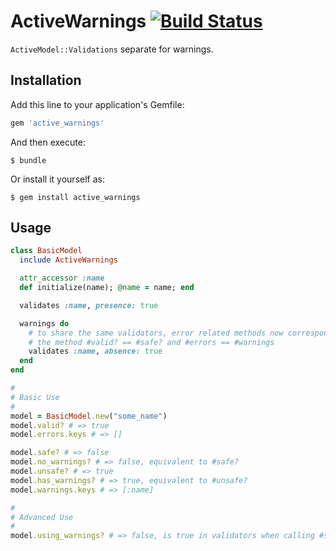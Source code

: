 # ActiveWarnings [![Build Status](https://travis-ci.org/s12chung/active_warnings.svg?branch=test_active_model)](https://travis-ci.org/s12chung/active_warnings)

`ActiveModel::Validations` separate for warnings.

## Installation

Add this line to your application's Gemfile:

```ruby
gem 'active_warnings'
```

And then execute:

    $ bundle

Or install it yourself as:

    $ gem install active_warnings

## Usage

```ruby
class BasicModel
  include ActiveWarnings

  attr_accessor :name
  def initialize(name); @name = name; end

  validates :name, presence: true

  warnings do
    # to share the same validators, error related methods now correspond to warnings. ie:
    # the method #valid? == #safe? and #errors == #warnings
    validates :name, absence: true
  end
end

#
# Basic Use
#
model = BasicModel.new("some_name")
model.valid? # => true
model.errors.keys # => []

model.safe? # => false
model.no_warnings? # => false, equivalent to #safe?
model.unsafe? # => true
model.has_warnings? # => true, equivalent to #unsafe?
model.warnings.keys # => [:name]

#
# Advanced Use
#
model.using_warnings? # => false, is true in validators when calling #safe?
```
